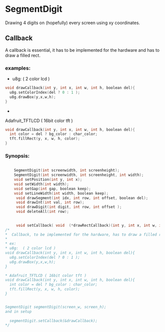 # SegmentDigit

Drawing 4 digits on (hopefully) every screen using xy coordinates. 

## Callback
A callback is essential, it has to be implemented for the hardware and has to draw a filled rect. 
### examples:
- u8g:  ( 2 color lcd )
```c++
void drawCallback(int y, int x, int w, int h, boolean del){
  u8g.setColorIndex(del ? 0 : 1 );
  u8g.drawBox(y,x,w,h);
}
```
- 
Adafruit_TFTLCD ( 16bit color tft )
```c++
void drawCallback(int y, int x, int w, int h, boolean del){
  int color = del ? bg_color : char_color;
  tft.fillRect(y, x, w, h, color);
}
```

### Synopsis:

```c++

    SegmentDigit(int screenwidth, int screenheight);
    SegmentDigit(int screenwidth, int screenheight, int width);
    void setPosition(int y, int x);
    void setWidth(int width);
    void setGap(int gap, boolean keep);
    void setLineWidth(int width, boolean keep);
     void drawSegment(int idx, int row, int offset, boolean del);
     void drawInt(int val, int row);
     void drawDigit(int digit, int row, int offset );
     void deleteAll(int row);
     
     
     void setCallback( void  (*drawRectCallback)(int y, int x, int w, int h, boolean del));
/*
*  Callback, to be implemented for the hardware, has to draw a filled rect. 
* 
* ex: 
* u8g:  ( 2 color lcd )
void drawCallback(int y, int x, int w, int h, boolean del){
  u8g.setColorIndex(del ? 0 : 1 );
  u8g.drawBox(y,x,w,h);
}

* Adafruit_TFTLCD ( 16bit color tft )
void drawCallback(int y, int x, int w, int h, boolean del){
  int color = del ? bg_color : char_color;
  tft.fillRect(y, x, w, h, color);
}


SegmentDigit segmentDigit(screen_w, screen_h);
and in setup
  
  segmentDigit.setCallback(&drawCallback);
*/
```